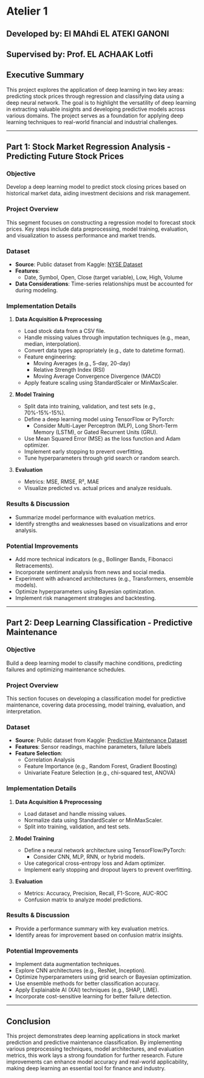 
# Atelier 1

## Developed by: El MAhdi EL ATEKI GANONI
## Supervised by: Prof. EL ACHAAK Lotfi  

## Executive Summary
This project explores the application of deep learning in two key areas: predicting stock prices through regression and classifying data using a deep neural network. The goal is to highlight the versatility of deep learning in extracting valuable insights and developing predictive models across various domains. The project serves as a foundation for applying deep learning techniques to real-world financial and industrial challenges.

---

## Part 1: Stock Market Regression Analysis - Predicting Future Stock Prices

### Objective
Develop a deep learning model to predict stock closing prices based on historical market data, aiding investment decisions and risk management.

### Project Overview
This segment focuses on constructing a regression model to forecast stock prices. Key steps include data preprocessing, model training, evaluation, and visualization to assess performance and market trends.

### Dataset
- **Source**: Public dataset from Kaggle: [NYSE Dataset](https://www.kaggle.com/datasets/dgawlik/nyse)
- **Features**:
  - Date, Symbol, Open, Close (target variable), Low, High, Volume
- **Data Considerations**: Time-series relationships must be accounted for during modeling.

### Implementation Details
1. **Data Acquisition & Preprocessing**
   - Load stock data from a CSV file.
   - Handle missing values through imputation techniques (e.g., mean, median, interpolation).
   - Convert data types appropriately (e.g., date to datetime format).
   - Feature engineering:
     - Moving Averages (e.g., 5-day, 20-day)
     - Relative Strength Index (RSI)
     - Moving Average Convergence Divergence (MACD)
   - Apply feature scaling using StandardScaler or MinMaxScaler.

2. **Model Training**
   - Split data into training, validation, and test sets (e.g., 70%-15%-15%).
   - Define a deep learning model using TensorFlow or PyTorch:
     - Consider Multi-Layer Perceptron (MLP), Long Short-Term Memory (LSTM), or Gated Recurrent Units (GRU).
   - Use Mean Squared Error (MSE) as the loss function and Adam optimizer.
   - Implement early stopping to prevent overfitting.
   - Tune hyperparameters through grid search or random search.

3. **Evaluation**
   - Metrics: MSE, RMSE, R², MAE
   - Visualize predicted vs. actual prices and analyze residuals.

### Results & Discussion
- Summarize model performance with evaluation metrics.
- Identify strengths and weaknesses based on visualizations and error analysis.

### Potential Improvements
- Add more technical indicators (e.g., Bollinger Bands, Fibonacci Retracements).
- Incorporate sentiment analysis from news and social media.
- Experiment with advanced architectures (e.g., Transformers, ensemble models).
- Optimize hyperparameters using Bayesian optimization.
- Implement risk management strategies and backtesting.

---

## Part 2: Deep Learning Classification - Predictive Maintenance

### Objective
Build a deep learning model to classify machine conditions, predicting failures and optimizing maintenance schedules.

### Project Overview
This section focuses on developing a classification model for predictive maintenance, covering data processing, model training, evaluation, and interpretation.

### Dataset
- **Source**: Public dataset from Kaggle: [Predictive Maintenance Dataset](https://www.kaggle.com/datasets/shivamb/machine-predictive-maintenance-classification)
- **Features**: Sensor readings, machine parameters, failure labels
- **Feature Selection**:
  - Correlation Analysis
  - Feature Importance (e.g., Random Forest, Gradient Boosting)
  - Univariate Feature Selection (e.g., chi-squared test, ANOVA)

### Implementation Details
1. **Data Acquisition & Preprocessing**
   - Load dataset and handle missing values.
   - Normalize data using StandardScaler or MinMaxScaler.
   - Split into training, validation, and test sets.

2. **Model Training**
   - Define a neural network architecture using TensorFlow/PyTorch:
     - Consider CNN, MLP, RNN, or hybrid models.
   - Use categorical cross-entropy loss and Adam optimizer.
   - Implement early stopping and dropout layers to prevent overfitting.

3. **Evaluation**
   - Metrics: Accuracy, Precision, Recall, F1-Score, AUC-ROC
   - Confusion matrix to analyze model predictions.

### Results & Discussion
- Provide a performance summary with key evaluation metrics.
- Identify areas for improvement based on confusion matrix insights.

### Potential Improvements
- Implement data augmentation techniques.
- Explore CNN architectures (e.g., ResNet, Inception).
- Optimize hyperparameters using grid search or Bayesian optimization.
- Use ensemble methods for better classification accuracy.
- Apply Explainable AI (XAI) techniques (e.g., SHAP, LIME).
- Incorporate cost-sensitive learning for better failure detection.

---

## Conclusion
This project demonstrates deep learning applications in stock market prediction and predictive maintenance classification. By implementing various preprocessing techniques, model architectures, and evaluation metrics, this work lays a strong foundation for further research. Future improvements can enhance model accuracy and real-world applicability, making deep learning an essential tool for finance and industry.

